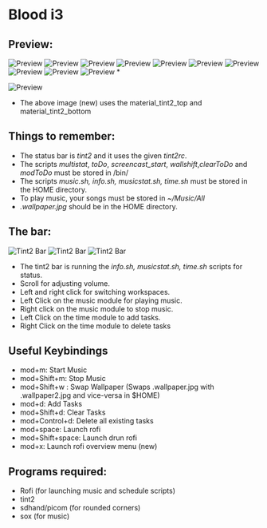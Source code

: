 # Blood i3 
## Preview:

![Preview](green.png)
![Preview](preview.png)
![Preview](preview2.png)
![Preview](blue.png)
![Preview](yellow.png)
![Preview](red.png)
![Preview](blue1.png)
![Preview](blue2.png)
![Preview](blue_main.png)
![Preview](blue_time.png)
*

![Preview](material_dream_preview.jpg)
* The above image (new) uses the material_tint2_top and material_tint2_bottom

## Things to remember:
* The status bar is *tint2* and it uses the given *tint2rc*.
* The scripts *multistat*, *toDo*, *screencast_start*, *wallshift*,*clearToDo* and *modToDo* must be stored in /bin/
* The scripts *music.sh, info.sh, musicstat.sh, time.sh* must be stored in the HOME directory.
* To play music, your songs must be stored in *~/Music/All*
* *.wallpaper.jpg* should be in the HOME directory.

## The bar:
![Tint2 Bar](tint2_bar.png)
![Tint2 Bar](frbar1.png)
![Tint2 Bar](frbar2.png)
* The tint2 bar is running the *info.sh, musicstat.sh, time.sh* scripts for status.
* Scroll for adjusting volume.
* Left and right click for switching workspaces.
* Left Click on the music module for playing music.
* Right click on the music module to stop music.
* Left Click on the time module to add tasks.
* Right Click on the time module to delete tasks

## Useful Keybindings
* mod+m: Start Music
* mod+Shift+m:  Stop Music
* mod+Shift+w : Swap Wallpaper (Swaps .wallpaper.jpg with .wallpaper2.jpg and vice-versa in $HOME)
* mod+d: Add Tasks
* mod+Shift+d: Clear Tasks
* mod+Control+d: Delete all existing tasks
* mod+space: Launch rofi
* mod+Shift+space: Launch drun rofi
* mod+x: Launch rofi overview menu (new)


## Programs required:
* Rofi (for launching music and schedule scripts)
* tint2
* sdhand/picom (for rounded corners)
* sox (for music)
